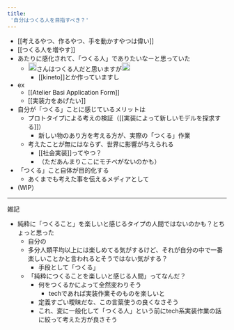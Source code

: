 ```yaml
---
title:
 '自分はつくる人を目指すべき？'
---
```


- [[考えるやつ、作るやつ、手を動かすやつは偉い]]
- [[つくる人を増やす]]
- あたりに感化されて、「つくる人」でありたいなーと思っていた
    - <img src='https://scrapbox.io/api/pages/blu3mo-public/blu3mo/icon' alt='blu3mo.icon' height="19.5"/>さんはつくる人だと思いますが<img src='https://scrapbox.io/api/pages/blu3mo-public/takker/icon' alt='takker.icon' height="19.5"/>
        - [[kineto]]とか作っていますし
- ex
    - [[Atelier Basi Application Form]]
    - [[実装力をあげたい]]
- 自分が「つくる」ことに感じているメリットは
    - プロトタイプによる考えの検証（[[実装によって新しいモデルを探求する]]）
        - 新しい物のあり方を考える方が、実際の「つくる」作業
    - 考えたことが無にはならず、世界に影響が与えられる
        - [[社会実装]]ってやつ？
        - （ただあんまりここにモチベがないのかも）
- 「つくる」こと自体が目的化する
    - あくまでも考えた事を伝えるメディアとして
- (WIP）



---
雑記
- 純粋に「つくること」を楽しいと感じるタイプの人間ではないのかも？とちょっと思った
    - 自分の
    - 多分人類平均以上には楽しめてる気がするけど、それが自分の中で一番楽しいことかと言われるとそうではない気がする？
        - 手段として「つくる」
    - 「純粋につくることを楽しいと感じる人間」ってなんだ？
        - 何をつくるかによって全然変わりそう
            - techであれば実装作業そのものを楽しいと
        - 定義すごい曖昧だな、この言葉使うの良くなさそう
        - これ、変に一般化して「つくる人」という前にtech系実装作業の話に絞って考えた方が良さそう
